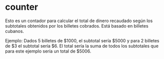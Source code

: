 # counter
Esto es un contador para calcular el total de dinero recaudado según los subtotales obtenidos por los billetes cobrados. Está basado en billetes cubanos.

Ejemplo:
Dados 5 billetes de $1000, el subtotal sería $5000 y para 2 billetes de $3 el subtotal sería $6.
El total sería la suma de todos los subtotales que para este ejemplo sería un total de $5006.
